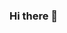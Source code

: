 ### Hi there 👋

<!--
**slytherin20/slytherin20** is a ✨ _special_ ✨ repository because its `README.md` (this file) appears on your GitHub profile.


- 🔭 I’m currently working on developing a genres API.
- 🌱 I’m currently learning building RESTful APIs using Express
- 📫 How to reach me: sonaligupta2904@gmail.com
- 😄 Pronouns: She/Her
- ⚡ Fun fact: I adore cats
-->
